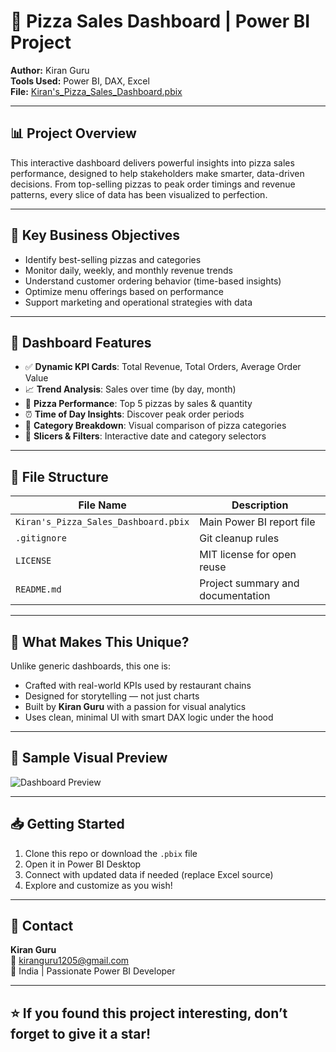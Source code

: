 # 🍕 Pizza Sales Dashboard | Power BI Project

**Author:** Kiran Guru  
**Tools Used:** Power BI, DAX, Excel  
**File:** [Kiran's_Pizza_Sales_Dashboard.pbix](https://github.com/KIRANNATH-GURUNATHAN/MY-PIZZA-DASHBOARD/blob/6d3c177759be1a2e3394240dcb52ca4e475de075/KIRAN'S%20PIZZA%20DASH%20BOARD.pbix)

---

## 📊 Project Overview

This interactive dashboard delivers powerful insights into pizza sales performance, designed to help stakeholders make smarter, data-driven decisions. From top-selling pizzas to peak order timings and revenue patterns, every slice of data has been visualized to perfection.

---

## 🎯 Key Business Objectives

- Identify best-selling pizzas and categories  
- Monitor daily, weekly, and monthly revenue trends  
- Understand customer ordering behavior (time-based insights)  
- Optimize menu offerings based on performance  
- Support marketing and operational strategies with data

---

## 📌 Dashboard Features

- ✅ **Dynamic KPI Cards**: Total Revenue, Total Orders, Average Order Value  
- 📈 **Trend Analysis**: Sales over time (by day, month)  
- 🍕 **Pizza Performance**: Top 5 pizzas by sales & quantity  
- ⏰ **Time of Day Insights**: Discover peak order periods  
- 🧾 **Category Breakdown**: Visual comparison of pizza categories  
- 📅 **Slicers & Filters**: Interactive date and category selectors

---

## 📁 File Structure

| File Name                              | Description                                  |
|----------------------------------------|----------------------------------------------|
| `Kiran's_Pizza_Sales_Dashboard.pbix`   | Main Power BI report file                    |
| `.gitignore`                           | Git cleanup rules                            |
| `LICENSE`                              | MIT license for open reuse                   |
| `README.md`                            | Project summary and documentation            |


---

## 🚀 What Makes This Unique?

Unlike generic dashboards, this one is:
- Crafted with real-world KPIs used by restaurant chains
- Designed for storytelling — not just charts
- Built by **Kiran Guru** with a passion for visual analytics  
- Uses clean, minimal UI with smart DAX logic under the hood

---

## 📌 Sample Visual Preview

![Dashboard Preview](images/pizza_dashboard_preview.png)

---

## 📥 Getting Started

1. Clone this repo or download the `.pbix` file  
2. Open it in Power BI Desktop  
3. Connect with updated data if needed (replace Excel source)  
4. Explore and customize as you wish!

---

## 📧 Contact

**Kiran Guru**  
📩 kiranguru1205@gmail.com  
📍 India | Passionate Power BI Developer

---

## ⭐️ If you found this project interesting, don’t forget to give it a star!





